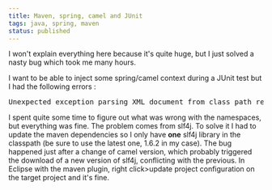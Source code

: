 ```yaml
---
title: Maven, spring, camel and JUnit
tags: java, spring, maven
status: published
---
```


I won't explain everything here because it's quite huge, but I just solved a nasty bug which took me many hours.

I want to be able to inject some spring/camel context during a JUnit test but I had the following errors :
<pre class="brush:java">Unexpected exception parsing XML document from class path resource [...] nested exception is org.springframework.beans.FatalBeanException: Invalid NamespaceHandler class [org.apache.camel.spring.handler.CamelNamespaceHandler] for namespace [http://camel.apache.org/schema/spring]: problem with handler class file or dependent class; nested exception is java.lang.NoSuchMethodError: org.slf4j.impl.StaticLoggerBinder.getSingleton()Lorg/slf4j/impl/StaticLoggerBinder;</pre>
I spent quite some time to figure out what was wrong with the namespaces, but everything was fine. The problem comes from slf4j. To solve it I had to update the maven dependencies so I only have <strong>one</strong> slf4j library in the classpath (be sure to use the latest one, 1.6.2 in my case). The bug happened just after a change of camel version, which probably triggered the download of a new version of slf4j, conflicting with the previous. In Eclipse with the maven plugin, right click&gt;update project configuration on the target project and it's fine.